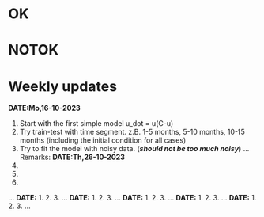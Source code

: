 # OK



# NOTOK



# Weekly updates

**DATE:Mo,16-10-2023**
1. Start with the first simple model u_dot = u(C-u)
2. Try train-test with time segment. z.B. 1-5 months, 5-10 months, 10-15 months (including the initial condition for all cases)
3. Try to fit the model with noisy data. (***should not be too much noisy***)
...
Remarks: 
**DATE:Th,26-10-2023**
1.
2.
3.
...
**DATE:**
1.
2.
3.
...
**DATE:**
1.
2.
3.
...
**DATE:**
1.
2.
3.
...
**DATE:**
1.
2.
3.
...
**DATE:**
1.
2.
3.
...
